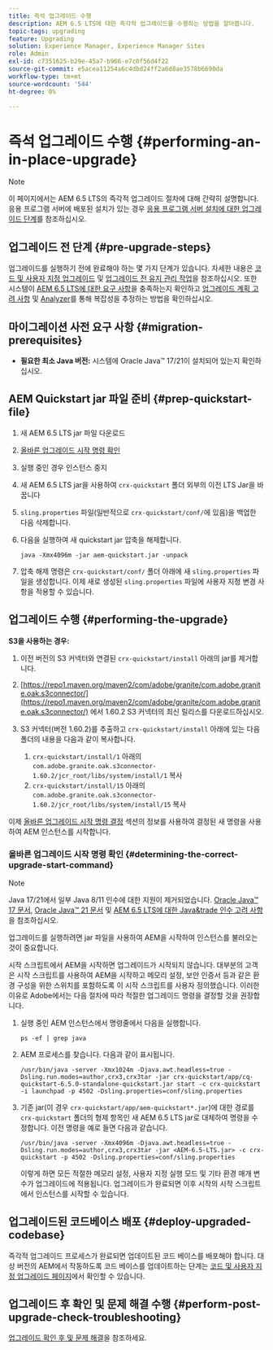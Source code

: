 ```yaml
---
title: 즉석 업그레이드 수행
description: AEM 6.5 LTS에 대한 즉각적 업그레이드를 수행하는 방법을 알아봅니다.
topic-tags: upgrading
feature: Upgrading
solution: Experience Manager, Experience Manager Sites
role: Admin
exl-id: c7351625-b29e-45a7-b966-e7c0f56d4f22
source-git-commit: e5acea11254a6c4dbd24ff2a6d8ae3578b6690da
workflow-type: tm+mt
source-wordcount: '544'
ht-degree: 0%

---
```


# 즉석 업그레이드 수행 {#performing-an-in-place-upgrade}

>[!NOTE]
>
>이 페이지에서는 AEM 6.5 LTS의 즉각적 업그레이드 절차에 대해 간략히 설명합니다. 응용 프로그램 서버에 배포된 설치가 있는 경우 [응용 프로그램 서버 설치에 대한 업그레이드 단계](/help/sites-deploying/app-server-upgrade.md)를 참조하십시오.

## 업그레이드 전 단계 {#pre-upgrade-steps}

업그레이드를 실행하기 전에 완료해야 하는 몇 가지 단계가 있습니다. 자세한 내용은 [코드 및 사용자 지정 업그레이드](/help/sites-deploying/upgrading-code-and-customizations.md) 및 [업그레이드 전 유지 관리 작업](/help/sites-deploying/pre-upgrade-maintenance-tasks.md)을 참조하십시오. 또한 시스템이 [AEM 6.5 LTS에 대한 요구 사항](/help/sites-deploying/technical-requirements.md)을 충족하는지 확인하고 [업그레이드 계획 고려 사항](/help/sites-deploying/upgrade-planning.md) 및 [Analyzer](/help/sites-deploying/pattern-detector.md)를 통해 복잡성을 추정하는 방법을 확인하십시오.

<!--Finally, the downtime during the upgrade can be significally reduced by indexing the repository **before** performing the upgrade. For more information, see [Using Offline Reindexing To Reduce Downtime During an Upgrade](/help/sites-deploying/upgrade-offline-reindexing.md)-->

## 마이그레이션 사전 요구 사항 {#migration-prerequisites}

* **필요한 최소 Java 버전:** 시스템에 Oracle Java™ 17/21이 설치되어 있는지 확인하십시오.

## AEM Quickstart jar 파일 준비 {#prep-quickstart-file}

1. 새 AEM 6.5 LTS jar 파일 다운로드

1. [올바른 업그레이드 시작 명령 확인](#determining-the-correct-upgrade-start-command)

1. 실행 중인 경우 인스턴스 중지

1. 새 AEM 6.5 LTS jar을 사용하여 `crx-quickstart` 폴더 외부의 이전 LTS Jar을 바꿉니다

1. `sling.properties` 파일(일반적으로 `crx-quickstart/conf/`에 있음)을 백업한 다음 삭제합니다.

1. 다음을 실행하여 새 quickstart jar 압축을 해제합니다.

   ```shell
   java -Xmx4096m -jar aem-quickstart.jar -unpack
   ```

1. 압축 해제 명령은 `crx-quickstart/conf/` 폴더 아래에 새 `sling.properties` 파일을 생성합니다. 이제 새로 생성된 `sling.properties` 파일에 사용자 지정 변경 사항을 적용할 수 있습니다.

<!-- Alexandru: drafting temporarily

## Content Repository Migration {#content-repository-migration}

This migration is not required if you are upgrading from AEM 6.3. For versions older than 6.3, Adobe provides a tool that can be used to migrate the repository to the new version of the Oak Segment Tar present in AEM 6.3. It is provided as part of the quickstart package and is mandatory for any upgrades that will be using TarMK. Upgrades for environments that are using MongoMK do not require repository migration. For more information on what the benefits of the new Segment Tar format are, see the [Migrating to Oak Segment Tar FAQ](/help/sites-deploying/revision-cleanup.md#online-revision-cleanup-frequently-asked-questions).

The actual migration is performed using the standard AEM quickstart jar file, executed with a new `-x crx2oak` option which executes the crx2oak tool to simplify the upgrade and make it more robust.

>[!NOTE]
>
>If you are performing TarMK repository content migration using the CRX2Oak Quickstart extension, you might remove the **samplecontent** runmode by adding the following to the migration command line:
>
>* `--promote-runmode nosamplecontent`
>

To determine the command that you should run, use the following command:

```shell
java -Xmx4096m -jar aem-quickstart.jar -v -x crx2oak -xargs -- --load-profile <<YOUR_PROFILE>> <<ADDITIONAL_FLAGS>>
```

Where `<<YOUR_PROFILE>>` and `<<ADDITIONAL_FLAGS>>` are replaced with the profile and flags listed in the following table:

<table>
 <tbody>
  <tr>
   <td><strong>Source Repository</strong></td>
   <td><strong>Target Repository</strong></td>
   <td><strong>Profile</strong></td>
   <td><strong>Additional Flags</strong><br /> </td>
  </tr>
  <tr>
   <td>crx2 or TarMK with <code>FileDataStore</code></td>
   <td>TarMK</td>
   <td>segment-fds</td>
   <td>See Troubleshooting section below</td>
  </tr>
  <tr>
   <td>crx2</td>
   <td>MongoMK</td>
   <td>mongo-from-crx2 </td>
   <td><code>-T mongo-uri=mongo://mongo-host:mongo-port -T mongo-db=mongo-database-name</code></td>
  </tr>
  <tr>
   <td>TarMK or crx2 with <code>S3DataStore</code></td>
   <td>TarMK</td>
   <td>segment-custom-ds</td>
   <td>See Troubleshooting section below</td>
  </tr>
  <tr>
   <td>TarMK with no datastore</td>
   <td>TarMK</td>
   <td>segment-no-ds</td>
   <td> </td>
  </tr>
  <tr>
   <td>MongoMK</td>
   <td>MongoMK</td>
   <td>No migration is needed</td>
   <td> </td>
  </tr>
 </tbody>
</table>

**Where:**

* `mongo-host` is the MongoDB server IP (for example, 127.0.0.1)

* `mongo-port` is the MongoDB server port (for example: 27017)

* `mongo-database-name` represents the name of the database (for example: aem-author)

**You may also require additional switches for the following scenarios:**

* If you are performing the upgrade on a Windows system where Java memory mapping is not handled correctly, add the `--disable-mmap` parameter to the command.

For additional instructions on using the crx2oak tool, see Using the [CRX2Oak Migration Tool](/help/sites-deploying/using-crx2oak.md). The crx2oak helper JAR can be manually upgraded if needed, by manually replacing it with newer versions after unpacking the quickstart. Its location in the AEM installation folder is: `<aem-install>/crx-quickstart/opt/extensions/crx2oak.jar`. The newest version of the CRX2Oak migration tool is available for download from the Adobe Repository at: [https://repo1.maven.org/maven2/com/adobe/granite/crx2oak/](https://repo1.maven.org/maven2/com/adobe/granite/crx2oak/)

If the migration has completed successfully, the tool will exit with an exit code of zero. Additionally, check for WARN and ERROR messages in the `upgrade.log` file, located under `crx-quickstart/logs` in the AEM installation directory, as these could indicate non-fatal errors that occurred during the migration.

Check the configuration files beneath `crx-quickstart/install` folder. If a migration was necessary these will be updated to reflect the target repository.

**A note on datastores:**

While `FileDataStore` is the new default for AEM 6.3 installations, using an external datastore is not required. While using an external datastore is recommended as a best practice for production deployments, it is not a prerequisite to upgrade. Due to the complexity already present in upgrading AEM, Adobe recommends performing the upgrade without doing a datastore migration. If desired, a datastore migration can be executed afterwards as a separate effort.

## Troubleshooting Migration Issues {#troubleshooting-migration-issues}

Skip this section if you are upgrading from 6.3. While the provided crx2oak profiles should meet the needs of most customers, there are times when additional parameters will be necessary. If you run into an error during your migration, it is possible that there are aspects of your environment that require additional configuration options to be provided. If so, you will likely encounter the following error:

**Checkpoints are not copied, because no external datastore has been specified. This will result in the full repository reindexing on the first start. Use --skip-checkpoints to force the migration or see https://jackrabbit.apache.org/oak/docs/migration.html#Checkpoints_migration for more info.**

For some reason, the migration process needs access to binaries in the datastore and is unable to find it. To specify your datastore configuration, include the following flags in the `<<ADDITIONAL_FLAGS>>` portion of your migration command:

**For S3 datastores:**

```shell
--src-s3config=/path/to/SharedS3DataStore.config --src-s3datastore=/path/to/datastore
```

Where `/path/to/SharedS3DataStore.config` represents the path to your S3 datastore config file and `/path/to/datastore` represents the path to your S3 datastore.

**For File datastores:**

```shell
--src-datastore=/path/to/datastore
```

Where `/path/to/datastore` represents the path to your File Datastore.

-->

## 업그레이드 수행 {#performing-the-upgrade}

**S3을 사용하는 경우:**

1. 이전 버전의 S3 커넥터와 연결된 `crx-quickstart/install` 아래의 jar를 제거합니다.

1. [https://repo1.maven.org/maven2/com/adobe/granite/com.adobe.granite.oak.s3connector/](https://repo1.maven.org/maven2/com/adobe/granite/com.adobe.granite.oak.s3connector/) <!-- Alexandru: this is a stub link for now -->에서 1.60.2 S3 커넥터의 최신 릴리스를 다운로드하십시오.

1. S3 커넥터(버전 1.60.2)를 추출하고 `crx-quickstart/install` 아래에 있는 다음 폴더의 내용을 다음과 같이 복사합니다.

   1. `crx-quickstart/install/1` 아래의 `com.adobe.granite.oak.s3connector-1.60.2/jcr_root/libs/system/install/1` 복사
   1. `crx-quickstart/install/15` 아래의 `com.adobe.granite.oak.s3connector-1.60.2/jcr_root/libs/system/install/15` 복사

이제 [올바른 업그레이드 시작 명령 결정](#determining-the-correct-upgrade-start-command) 섹션의 정보를 사용하여 결정된 새 명령을 사용하여 AEM 인스턴스를 시작합니다.

### 올바른 업그레이드 시작 명령 확인 {#determining-the-correct-upgrade-start-command}

>[!NOTE]
>
>Java 17/21에서 일부 Java 8/11 인수에 대한 지원이 제거되었습니다. [Oracle Java™ 17 문서](https://docs.oracle.com/en/java/javase/17/docs/specs/man/java.html), [Oracle Java™ 21 문서](https://docs.oracle.com/en/java/javase/21/docs/specs/man/java.html) 및 [AEM 6.5 LTS에 대한 Java&amp;trade 인수 고려 사항](/help/sites-deploying/custom-standalone-install.md#java-17-considerations-java-considerations)을 참조하십시오.

업그레이드를 실행하려면 jar 파일을 사용하여 AEM을 시작하여 인스턴스를 불러오는 것이 중요합니다.

시작 스크립트에서 AEM을 시작하면 업그레이드가 시작되지 않습니다. 대부분의 고객은 시작 스크립트를 사용하여 AEM을 시작하고 메모리 설정, 보안 인증서 등과 같은 환경 구성을 위한 스위치를 포함하도록 이 시작 스크립트를 사용자 정의했습니다. 이러한 이유로 Adobe에서는 다음 절차에 따라 적절한 업그레이드 명령을 결정할 것을 권장합니다.

1. 실행 중인 AEM 인스턴스에서 명령줄에서 다음을 실행합니다.

   ```shell
   ps -ef | grep java
   ```

1. AEM 프로세스를 찾습니다. 다음과 같이 표시됩니다.

   ```shell
   /usr/bin/java -server -Xmx1024m -Djava.awt.headless=true -Dsling.run.modes=author,crx3,crx3tar -jar crx-quickstart/app/cq-quickstart-6.5.0-standalone-quickstart.jar start -c crx-quickstart -i launchpad -p 4502 -Dsling.properties=conf/sling.properties
   ```

1. 기존 jar(이 경우 `crx-quickstart/app/aem-quickstart*.jar`)에 대한 경로를 `crx-quickstart` 폴더의 형제 항목인 새 AEM 6.5 LTS jar로 대체하여 명령을 수정합니다. 이전 명령을 예로 들면 다음과 같습니다.

   ```shell
   /usr/bin/java -server -Xmx4096m -Djava.awt.headless=true -Dsling.run.modes=author,crx3,crx3tar -jar <AEM-6.5-LTS.jar> -c crx-quickstart -p 4502 -Dsling.properties=conf/sling.properties
   ```

   이렇게 하면 모든 적절한 메모리 설정, 사용자 지정 실행 모드 및 기타 환경 매개 변수가 업그레이드에 적용됩니다. 업그레이드가 완료되면 이후 시작의 시작 스크립트에서 인스턴스를 시작할 수 있습니다.

## 업그레이드된 코드베이스 배포 {#deploy-upgraded-codebase}

즉각적 업그레이드 프로세스가 완료되면 업데이트된 코드 베이스를 배포해야 합니다. 대상 버전의 AEM에서 작동하도록 코드 베이스를 업데이트하는 단계는 [코드 및 사용자 지정 업그레이드 페이지](/help/sites-deploying/upgrading-code-and-customizations.md)에서 확인할 수 있습니다.

## 업그레이드 후 확인 및 문제 해결 수행 {#perform-post-upgrade-check-troubleshooting}

[업그레이드 확인 후 및 문제 해결](/help/sites-deploying/post-upgrade-checks-and-troubleshooting.md)을 참조하세요.
